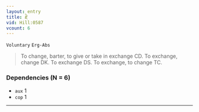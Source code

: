 ```yaml
---
layout: entry
title: རྗེ་
vid: Hill:0587
vcount: 6
---
```

`Voluntary` `Erg-Abs`
> To change, barter, to give or take in exchange CD\.
 To exchange, change DK\.
 To exchange DS\.
 To exchange, to change TC\.

### Dependencies (N = 6)
* `aux` 1
* `cop` 1

---

